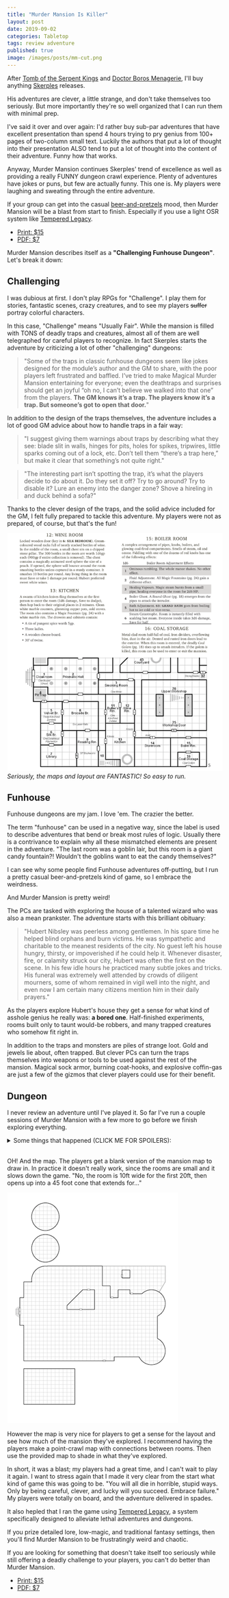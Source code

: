 ```yaml
---
title: "Murder Mansion Is Killer"
layout: post
date: 2019-09-02
categories: Tabletop
tags: review adventure
published: true
image: /images/posts/mm-cut.png
---
```


After [Tomb of the Serpent Kings](https://technicalgrimoire.com/david/extremely-interesting-adventures#tomb-of-the-serpent-kings) and [Doctor Boros Menagerie](https://technicalgrimoire.com/david/extremely-interesting-adventures#the-mysterious-menagerie-of-doctor-orville-boros), I'll buy anything [Skerples](https://coinsandscrolls.blogspot.com/) releases. 

His adventures are clever, a little strange, and don't take themselves too seriously. But more importantly they're so well organized that I can run them with minimal prep.

I've said it over and over again: I'd rather buy sub-par adventures that have excellent presentation than spend 4 hours trying to pry genius from 100+ pages of two-column small text. Luckily the authors that put a lot of thought into their presentation ALSO tend to put a lot of thought into the content of their adventure. Funny how that works.

Anyway, Murder Mansion continues Skerples' trend of excellence as well as providing a really FUNNY dungeon crawl experience. Plenty of adventures have jokes or puns, but few are actually funny. This one is. My players were laughing and sweating through the entire adventure. 

If your group can get into the casual [beer-and-pretzels](https://en.wikipedia.org/wiki/Beer_and_pretzels_game) mood, then Murder Mansion will be a blast from start to finish. Especially if you use a light OSR system like [Tempered Legacy](https://technicalgrimoire.com/tempered-legacy).

 - [Print: $15](https://www.drivethrurpg.com/product/276115/Magical-Murder-Mansion)
 - [PDF: $7](https://www.drivethrurpg.com/product/276115/Magical-Murder-Mansion)

Murder Mansion describes itself as a **"Challenging Funhouse Dungeon"**. Let's break it down:

## Challenging

I was dubious at first. I don't play RPGs for "Challenge". I play them for stories, fantastic scenes, crazy creatures, and to see my players ~~suffer~~ portray colorful characters.

In this case, "Challenge" means "Usually Fair". While the mansion is filled with TONS of deadly traps and creatures, almost all of them are well telegraphed for careful players to recognize. In fact Skerples starts the adventure by criticizing a lot of other "challenging" dungeons:

> "Some of the traps in classic funhouse dungeons seem like jokes designed for the module’s author and the GM to share, with the poor players left frustrated and baffled. I’ve tried to make Magical Murder Mansion entertaining for everyone; even the deathtraps and surprises should get an joyful “oh no, I can’t believe we walked into that one” from the players. **The GM knows it’s a trap. The players know it’s a trap. But someone’s got to open that door.**"

In addition to the design of the traps themselves, the adventure includes a lot of good GM advice about how to handle traps in a fair way:

> "I suggest giving them warnings about traps by describing what they see: blade slit in walls, hinges for pits, holes for spikes, tripwires, little sparks coming out of a lock, etc. Don’t tell them “there’s a trap here,” but make it clear that something’s not quite right."

> "The interesting part isn’t spotting the trap, it’s what the players decide to do about it. Do they set it off? Try to go around? Try to disable it? Lure an enemy into the danger zone? Shove a hireling in and duck behind a sofa?"

Thanks to the clever design of the traps, and the solid advice included for the GM, I felt fully prepared to tackle this adventure. My players were not as prepared, of course, but that's the fun!

![mm-layout.png](/images/posts/mm-layout.png)
*Seriously, the maps and layout are FANTASTIC! So easy to run.*

## Funhouse

Funhouse dungeons are my jam. I love 'em. The crazier the better. 

The term "funhouse" can be used in a negative way, since the label is used to describe adventures that bend or break most rules of logic. Usually there is a contrivance to explain why all these mismatched elements are present in the adventure. "The last room was a goblin lair, but this room is a giant candy fountain?! Wouldn't the goblins want to eat the candy themselves?"

I can see why some people find Funhouse adventures off-putting, but I run a pretty casual beer-and-pretzels kind of game, so I embrace the weirdness.

And Murder Mansion is pretty weird!

The PCs are tasked with exploring the house of a talented wizard who was also a mean prankster. The adventure starts with this brilliant obituary:

> "Hubert Nibsley was peerless among gentlemen. In his spare time he helped blind orphans and burn victims. He was sympathetic and charitable to the meanest residents of the city. No guest left his house hungry, thirsty, or impoverished if he could help it. Whenever disaster, fire, or calamity struck our city, Hubert was often the first on the scene. In his few idle hours he practiced many subtle jokes and tricks. His funeral was extremely well attended by crowds of diligent mourners, some of whom remained in vigil well into the night, and even now I am certain many citizens mention him in their daily prayers."

As the players explore Hubert's house they get a sense for what kind of asshole genius he really was: **a bored one**. Half-finished experiments, rooms built only to taunt would-be robbers, and many trapped creatures who somehow fit right in.

In addition to the traps and monsters are piles of strange loot. Gold and jewels lie about, often trapped. But clever PCs can turn the traps themselves into weapons or tools to be used against the rest of the mansion. Magical sock armor, burning coat-hooks, and explosive coffin-gas are just a few of the gizmos that clever players could use for their benefit.

## Dungeon

I never review an adventure until I've played it. So far I've run a couple sessions of Murder Mansion with a few more to go before we finish exploring everything. 

<details>
  <summary>Some things that happened (CLICK ME FOR SPOILERS):</summary>
  <ul>
  <li>3 PCs were dyed a permanent yellow color.</li>
  <li>A magical seed grew into a fully grown oak in a matter of minutes, destroying several hallways.</li>
  <li>After carefully avoiding a pit trap, the group confidently headed up the stairs only to suddenly fall backwards into the trap they avoided earlier.</li>
  <li>One character drank from a magical fountain and received a special bonus. They resolved to drink whatever liquid they encountered going forward. It didn't go well.</li>
  <li>After triggering a pit trap in front of the door, PCs headed in the other direction. Hours later, while fleeing a monster, they came through the other side of that same door, and promptly fell into the pit trap.</li>
  </ul>
</details>
<br>

OH! And the map. The players get a blank version of the mansion map to draw in. In practice it doesn't really work, since the rooms are small and it slows down the game. "No, the room is 10ft wide for the first 20ft, then opens up into a 45 foot cone that extends for..."

![mmmap.png](/images/posts/mmmap.png)

However the map is very nice for players to get a sense for the layout and see how much of the mansion they've explored. I recommend having the players make a point-crawl map with connections between rooms. Then use the provided map to shade in what they've explored.

In short, it was a blast; my players had a great time, and I can't wait to play it again. I want to stress again that I made it very clear from the start what kind of game this was going to be. "You will all die in horrible, stupid ways. Only by being careful, clever, and lucky will you succeed. Embrace failure." My players were totally on board, and the adventure delivered in spades.

It also hepled that I ran the game using [Tempered Legacy](https://technicalgrimoire.com/tempered-legacy), a system specifically designed to alleviate lethal adventures and dungeons.

If you prize detailed lore, low-magic, and traditional fantasy settings, then you'll find Murder Mansion to be frustratingly weird and chaotic.

If you are looking for something that doesn't take itself too seriously while still offering a deadly challenge to your players, you can't do better than Murder Mansion.

 - [Print: $15](https://www.drivethrurpg.com/product/276115/Magical-Murder-Mansion)
 - [PDF: $7](https://www.drivethrurpg.com/product/276115/Magical-Murder-Mansion)